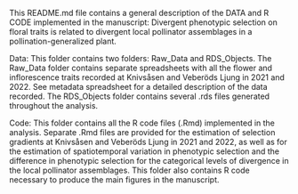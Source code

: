 This README.md file contains a general description of the DATA and R CODE implemented in the manuscript: Divergent phenotypic selection on floral traits is related to divergent local pollinator assemblages in a pollination-generalized plant.

Data: This folder contains two folders: Raw_Data and RDS_Objects. The Raw_Data folder contains separate spreadsheets with all the flower and inflorescence traits recorded at Knivsåsen and Veberöds Ljung in 2021 and 2022. See metadata spreadsheet for a detailed description of the data recorded. The RDS_Objects folder contains several .rds files generated throughout the analysis.

Code: This folder contains all the R code files (.Rmd) implemented in the analysis. Separate .Rmd files are provided for the estimation of selection gradients at Knivsåsen and Veberöds Ljung in 2021 and 2022, as well as for the estimation of spatiotemporal variation in phenotypic selection and the difference in phenotypic selection for the categorical levels of divergence in the local pollinator assemblages. This folder also contains R code necessary to produce the main figures in the manuscript.
